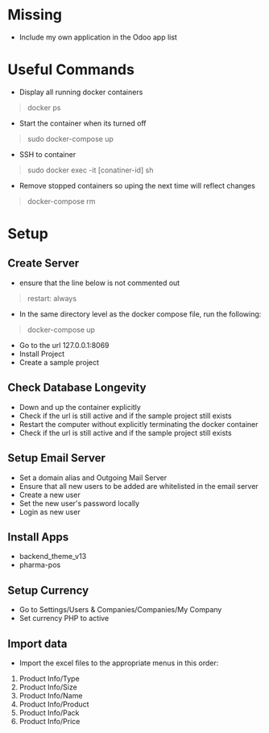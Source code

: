 # Missing
- Include my own application in the Odoo app list

# Useful Commands
- Display all running docker containers
> docker ps
- Start the container when its turned off
> sudo docker-compose up
- SSH to container
> sudo docker exec -it [conatiner-id] sh
- Remove stopped containers so uping the next time will reflect changes
> docker-compose rm

# Setup
## Create Server
- ensure that the line below is not commented out
> restart: always 
- In the same directory level as the docker compose file, run the following:
> docker-compose up
- Go to the url 127.0.0.1:8069
- Install Project
- Create a sample project

## Check Database Longevity
- Down and up the container explicitly
- Check if the url is still active and if the sample project still exists
- Restart the computer without explicitly terminating the docker container
- Check if the url is still active and if the sample project still exists

## Setup Email Server
- Set a domain alias and Outgoing Mail Server
- Ensure that all new users to be added are whitelisted in the email server
- Create a new user
- Set the new user's password locally
- Login as new user

## Install Apps
- backend_theme_v13
- pharma-pos

## Setup Currency
- Go to Settings/Users & Companies/Companies/My Company
- Set currency PHP to active

## Import data
- Import the excel files to the appropriate menus in this order:
1. Product Info/Type
2. Product Info/Size
3. Product Info/Name
4. Product Info/Product
5. Product Info/Pack
6. Product Info/Price